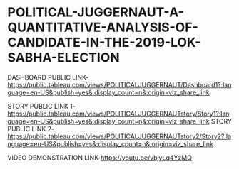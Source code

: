 # POLITICAL-JUGGERNAUT-A-QUANTITATIVE-ANALYSIS-OF-CANDIDATE-IN-THE-2019-LOK-SABHA-ELECTION

DASHBOARD PUBLIC LINK-https://public.tableau.com/views/POLITICALJUGGERNAUT/Dashboard1?:language=en-US&publish=yes&:display_count=n&:origin=viz_share_link

STORY PUBLIC LINK 1-https://public.tableau.com/views/POLITICALJUGGERNAUTstory/Story1?:language=en-US&publish=yes&:display_count=n&:origin=viz_share_link
STORY PUBLIC LINK 2-https://public.tableau.com/views/POLITICALJUGGERNAUTstory2/Story2?:language=en-US&publish=yes&:display_count=n&:origin=viz_share_link

VIDEO DEMONSTRATION LINK-https://youtu.be/vbjyLq4YzMQ
